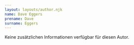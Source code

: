```yaml
---
layout: layouts/author.njk
name: Dave Eggers
prename: Dave
surname: Eggers
---
```

Keine zusätzlichen Informationen verfügbar für diesen Autor.

